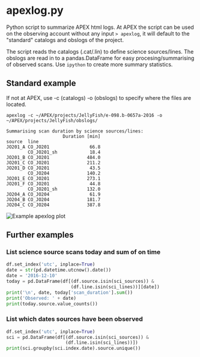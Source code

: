 # apexlog.py
Python script to summarize APEX html logs. At APEX the script can be used on the observing account without any input ```> apexlog```, it will default to the "standard" catalogs and obslogs of the project.

The script reads the catalogs (.cat/.lin) to define science sources/lines. The obslogs are read in to a pandas.DataFrame for easy procesing/summarising of observed scans. Use ```ipython``` to create more summary statistics.

## Standard example
If not at APEX,  use -c (catalogs) -o (obslogs) to specify where the files are located.

```apexlog -c ~/APEX/projects/JellyFish/e-098.b-0657a-2016 -o ~/APEX/projects/JellyFish/obslogs/```

```
Summarising scan duration by science sources/lines:
                     Duration [min]
source  line                       
JO201_A CO_JO201               66.8
        CO_JO201_sh            18.4
JO201_B CO_JO201              484.0
JO201_C CO_JO201              211.2
JO201_D CO_JO201               43.5
        CO_JO204              140.2
JO201_E CO_JO201              273.1
JO201_F CO_JO201               44.8
        CO_JO201_sh           132.0
JO204_A CO_JO204               61.9
JO204_B CO_JO204              181.7
JO204_C CO_JO204              387.8
```

![Example apexlog plot](apexlog.png "Example apexlog plot")

## Further examples
### List science source scans today and sum of on time
```python
df.set_index('utc', inplace=True)
date = str(pd.datetime.utcnow().date())
date = '2016-12-10'
today = pd.DataFrame(df[(df.source.isin(sci_sources)) &
                        (df.line.isin(sci_lines))][date])
print('\n', date, today['scan_duration'].sum())
print('Observed: ' + date)
print(today.source.value_counts())
```

###  List which dates sources have been observed
```python
df.set_index('utc', inplace=True)
sci = pd.DataFrame(df[(df.source.isin(sci_sources)) &
                      (df.line.isin(sci_lines))])
print(sci.groupby(sci.index.date).source.unique())
```
